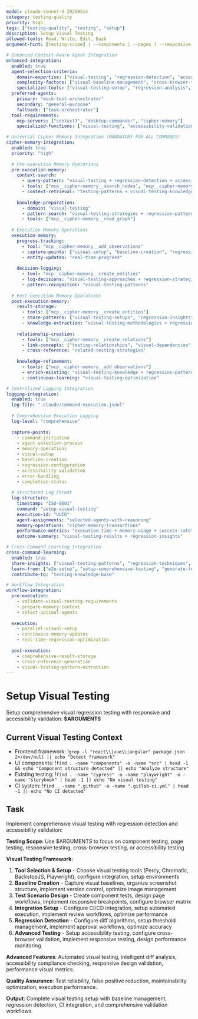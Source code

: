 ```yaml
---
model: claude-sonnet-4-20250514
category: testing-quality
priority: high
tags: ["testing-quality", "testing", "setup"]
description: Setup Visual Testing
allowed-tools: Read, Write, Edit, Bash
argument-hint: [testing-scope] | --components | --pages | --responsive | --cross-browser | --accessibility

# Enhanced Context-Aware Agent Integration
enhanced-integration:
  enabled: true
  agent-selection-criteria:
    domain-expertise: ["visual-testing", "regression-detection", "accessibility-validation"]
    complexity-factors: ["visual-baseline-management", "cross-browser-testing", "responsive-validation"]
    specialized-tools: ["visual-testing-setup", "regression-analysis", "accessibility-checking"]
  preferred-agents:
    primary: "mock-test-orchestrator"
    secondary: "general-purpose"
    fallback: ["task-orchestrator"]
  tool-requirements:
    mcp-servers: ["context7", "desktop-commander", "cipher-memory"]
    specialized-functions: ["visual-testing", "accessibility-validation"]

# Universal Cipher Memory Integration (MANDATORY FOR ALL COMMANDS)
cipher-memory-integration:
  enabled: true
  priority: "high"
  
  # Pre-execution Memory Operations
  pre-execution-memory:
    context-search:
      - query-pattern: "visual-testing + regression-detection + accessibility-validation"
      - tools: ["mcp__cipher-memory__search_nodes", "mcp__cipher-memory__open_nodes"]
      - context-retrieval: "testing-patterns + visual-testing-knowledge"
    
    knowledge-preparation:
      - domain: "visual-testing"
      - pattern-search: "visual-testing-strategies + regression-patterns + accessibility-techniques"
      - tools: ["mcp__cipher-memory__read_graph"]
  
  # Execution Memory Operations
  execution-memory:
    progress-tracking:
      - tool: "mcp__cipher-memory__add_observations"
      - capture-points: ["visual-setup", "baseline-creation", "regression-configuration"]
      - entity-updates: "real-time-progress"
    
    decision-logging:
      - tool: "mcp__cipher-memory__create_entities"
      - log-decisions: "visual-testing-approaches + regression-strategies + accessibility-methods"
      - pattern-recognition: "visual-testing-patterns"
  
  # Post-execution Memory Operations
  post-execution-memory:
    result-storage:
      - tools: ["mcp__cipher-memory__create_entities"]
      - store-patterns: ["visual-testing-setups", "regression-insights", "accessibility-techniques"]
      - knowledge-extraction: "visual-testing-methodologies + regression-patterns"
    
    relationship-creation:
      - tools: ["mcp__cipher-memory__create_relations"]
      - link-concepts: ["testing-relationships", "visual-dependencies", "accessibility-connections"]
      - cross-reference: "related-testing-strategies"
    
    knowledge-refinement:
      - tools: ["mcp__cipher-memory__add_observations"]
      - enrich-existing: "visual-testing-knowledge + regression-patterns"
      - continuous-learning: "visual-testing-optimization"

# Centralized Logging Integration
logging-integration:
  enabled: true
  log-file: ".claude/command-execution.jsonl"
  
  # Comprehensive Execution Logging
  log-level: "comprehensive"
  
  capture-points:
    - command-initiation
    - agent-selection-process
    - memory-operations
    - visual-setup
    - baseline-creation
    - regression-configuration
    - accessibility-validation
    - error-handling
    - completion-status
  
  # Structured Log Format
  log-structure:
    timestamp: "ISO-8601"
    command: "setup-visual-testing"
    execution-id: "UUID"
    agent-assignments: "selected-agents-with-reasoning"
    memory-operations: "cipher-memory-transactions"
    performance-metrics: "execution-time + memory-usage + success-rate"
    outcome-summary: "visual-testing-results + regression-insights"

# Cross-Command Learning Integration
cross-command-learning:
  enabled: true
  share-insights: ["visual-testing-patterns", "regression-techniques", "accessibility-validation-methods"]
  learn-from: ["e2e-setup", "setup-comprehensive-testing", "generate-test-cases"]
  contribute-to: "testing-knowledge-base"

# Workflow Integration
workflow-integration:
  pre-execution:
    - validate-visual-testing-requirements
    - prepare-memory-context
    - select-optimal-agents
  
  execution:
    - parallel-visual-setup
    - continuous-memory-updates
    - real-time-regression-optimization
  
  post-execution:
    - comprehensive-result-storage
    - cross-reference-generation
    - visual-testing-pattern-extraction
---
```


# Setup Visual Testing

Setup comprehensive visual regression testing with responsive and accessibility validation: **$ARGUMENTS**

## Current Visual Testing Context

- Frontend framework: !`grep -l "react\\|vue\\|angular" package.json 2>/dev/null || echo "Detect framework"`
- UI components: !`find . -name "components" -o -name "src" | head -1 && echo "Component structure detected" || echo "Analyze structure"`
- Existing testing: !`find . -name "cypress" -o -name "playwright" -o -name "storybook" | head -1 || echo "No visual testing"`
- CI system: !`find . -name ".github" -o -name ".gitlab-ci.yml" | head -1 || echo "No CI detected"`

## Task

Implement comprehensive visual testing with regression detection and accessibility validation:

**Testing Scope**: Use $ARGUMENTS to focus on component testing, page testing, responsive testing, cross-browser testing, or accessibility testing

**Visual Testing Framework**:
1. **Tool Selection & Setup** - Choose visual testing tools (Percy, Chromatic, BackstopJS, Playwright), configure integration, setup environments
2. **Baseline Creation** - Capture visual baselines, organize screenshot structure, implement version control, optimize image management
3. **Test Scenario Design** - Create component tests, design page workflows, implement responsive breakpoints, configure browser matrix
4. **Integration Setup** - Configure CI/CD integration, setup automated execution, implement review workflows, optimize performance
5. **Regression Detection** - Configure diff algorithms, setup threshold management, implement approval workflows, optimize accuracy
6. **Advanced Testing** - Setup accessibility testing, configure cross-browser validation, implement responsive testing, design performance monitoring

**Advanced Features**: Automated visual testing, intelligent diff analysis, accessibility compliance checking, responsive design validation, performance visual metrics.

**Quality Assurance**: Test reliability, false positive reduction, maintainability optimization, execution performance.

**Output**: Complete visual testing setup with baseline management, regression detection, CI integration, and comprehensive validation workflows.

